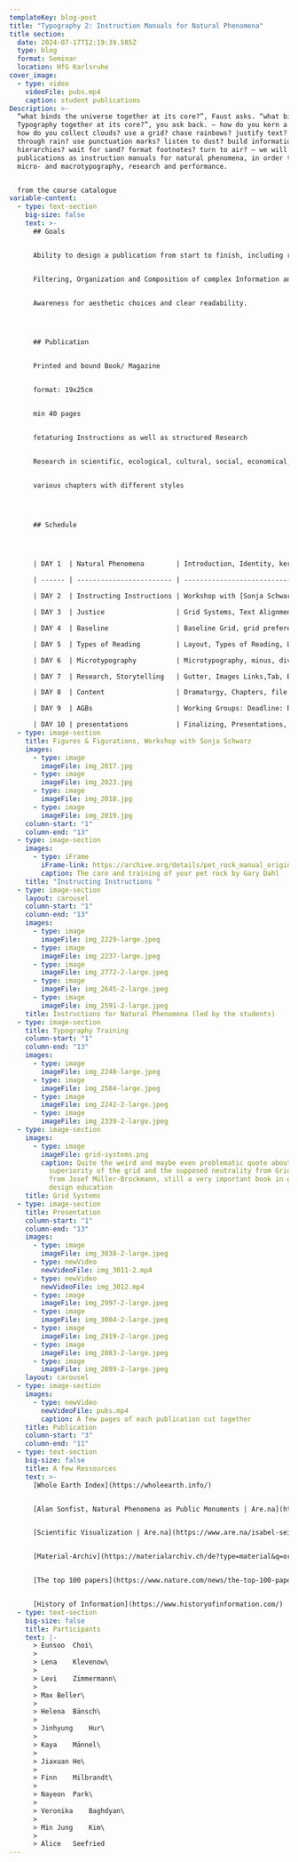 ```yaml
---
templateKey: blog-post
title: "Typography 2: Instruction Manuals for Natural Phenomena"
title section:
  date: 2024-07-17T12:19:39.585Z
  type: blog
  format: Seminar
  location: HfG Karlsruhe
cover_image:
  - type: video
    videoFile: pubs.mp4
    caption: student publications
Description: >-
  “what binds the universe together at its core?”, Faust asks. “what binds
  Typography together at its core?”, you ask back. — how do you kern a word ?
  how do you collect clouds? use a grid? chase rainbows? justify text? sort
  through rain? use punctuation marks? listen to dust? build information
  hierarchies? wait for sand? format footnotes? turn to air? — we will work on
  publications as instruction manuals for natural phenomena, in order to explore
  micro- and macrotypography, research and performance.


  f﻿rom the course catalogue
variable-content:
  - type: text-section
    big-size: false
    text: >-
      ## Goals


      Ability to design a publication from start to finish, including research, original content and production.


      Filtering, Organization and Composition of complex Information and Ressources.


      Awareness for aesthetic choices and clear readability.




      ## Publication


      Printed and bound Book/ Magazine


      format: 19x25cm


      min 40 pages


      fetaturing Instructions as well as structured Research


      Research in scientific, ecological, cultural, social, economical, political, juristic, ethical contexts (min 3)


      various chapters with different styles




      ## Schedule




      | DAY 1  | Natural Phenomena        | Introduction, Identity, kerning                                                                                                                                                                                     |

      | ------ | ------------------------ | ------------------------------------------------------------------------------------------------------------------------------------------------------------------------------------------------------------------- |

      | DAY 2  | Instructing Instructions | Workshop with [Sonja Schwarz](https://www.instagram.com/soennecken/): Figures & Figurations Macrotypography, Fontsize, Lineheight                                                                                   |

      | DAY 3  | Justice                  | Grid Systems, Text Alignment and Justification: Rag, justified                                                                                                                                                      |

      | DAY 4  | Baseline                 | Baseline Grid, grid preferences, alignment, text alignment, margin alignment/ calculation  Hierarchies, Title, Author, Subtitle, Paragraph, Subtitle, Quote, Margin, Footnotes  paragraph styles, Character Styles  |

      | DAY 5  | Types of Reading         | Layout, Types of Reading, Lesetypografie, Examples,  Headline lineheight, Margin Text, Footnotes  Page Number (parent page), Chapter Info, Use of Columns  Caption, Quote                                           |

      | DAY 6  | Microtypography          | Microtypography, minus, divis/hyphen, en dash, em dash numerals, quotation marks, spaces                                                                                                                            |

      | DAY 7  | Research, Storytelling   | Gutter, Images Links,Tab, Export, Cover, Table of Contents, Index, Imprint  Reseach Methods: Observing, Recording, Comparing, Analysing, Evaluating, Proposing, Experimenting, Documenting,                         |

      | DAY 8  | Content                  | Dramaturgy, Chapters, file checks                                                                                                                                                                                   |

      | DAY 9  | AGBs                     | Working Groups: Deadline: Production, Bookbinding  on working conditions, money, project managment                                                                                                                  |

      | DAY 10 | presentations            | Finalizing, Presentations, Seminar feedback                                                                                                                                                                         |
  - type: image-section
    title: Figures & Figurations, Workshop with Sonja Schwarz
    images:
      - type: image
        imageFile: img_2017.jpg
      - type: image
        imageFile: img_2023.jpg
      - type: image
        imageFile: img_2018.jpg
      - type: image
        imageFile: img_2019.jpg
    column-start: "1"
    column-end: "13"
  - type: image-section
    images:
      - type: iFrame
        iFrame-link: https://archive.org/details/pet_rock_manual_original/page/n19/mode/2up
        caption: The care and training of your pet rock by Gary Dahl
    title: "Instructing Instructions "
  - type: image-section
    layout: carousel
    column-start: "1"
    column-end: "13"
    images:
      - type: image
        imageFile: img_2229-large.jpeg
      - type: image
        imageFile: img_2237-large.jpeg
      - type: image
        imageFile: img_2772-2-large.jpeg
      - type: image
        imageFile: img_2645-2-large.jpeg
      - type: image
        imageFile: img_2591-2-large.jpeg
    title: Instructions for Natural Phenomena (led by the students)
  - type: image-section
    title: Typography Training
    column-start: "1"
    column-end: "13"
    images:
      - type: image
        imageFile: img_2248-large.jpeg
      - type: image
        imageFile: img_2584-large.jpeg
      - type: image
        imageFile: img_2242-2-large.jpeg
      - type: image
        imageFile: img_2339-2-large.jpeg
  - type: image-section
    images:
      - type: image
        imageFile: grid-systems.png
        caption: Quite the weird and maybe even problematic quote about the (cultural)
          superiority of the grid and the supposed neutrality from Grid Systems
          from Josef Müller-Brockmann, still a very important book in graphic
          design education
    title: Grid Systems
  - type: image-section
    title: Presentation
    column-start: "1"
    column-end: "13"
    images:
      - type: image
        imageFile: img_3038-2-large.jpeg
      - type: newVideo
        newVideoFile: img_3011-2.mp4
      - type: newVideo
        newVideoFile: img_3012.mp4
      - type: image
        imageFile: img_2997-2-large.jpeg
      - type: image
        imageFile: img_3004-2-large.jpeg
      - type: image
        imageFile: img_2919-2-large.jpeg
      - type: image
        imageFile: img_2883-2-large.jpeg
      - type: image
        imageFile: img_2899-2-large.jpeg
    layout: carousel
  - type: image-section
    images:
      - type: newVideo
        newVideoFile: pubs.mp4
        caption: A few pages of each publication cut together
    title: Publication
    column-start: "3"
    column-end: "11"
  - type: text-section
    big-size: false
    title: A few Ressources
    text: >-
      [Whole Earth Index](https://wholeearth.info/)


      [Alan Sonfist, Natural Phenomena as Public Monuments | Are.na](https://www.are.na/block/23839656)


      [Scientific Visualization | Are.na](https://www.are.na/isabel-seiffert/scientific-visualization)


      [Material-Archiv](https://materialarchiv.ch/de?type=material&q=organisch)


      [The top 100 papers](https://www.nature.com/news/the-top-100-papers-1.16224)


      [History of Information](https://www.historyofinformation.com/)
  - type: text-section
    big-size: false
    title: Participants
    text: |-
      > Eunsoo	Choi\
      >
      > Lena	Klevenow\
      >
      > Levi	Zimmermann\
      >
      > Max	Beller\
      >
      > Helena	Bänsch\
      >
      > Jinhyung	Hur\
      >
      > Kaya	Männel\
      >
      > Jiaxuan	He\
      >
      > Finn	Milbrandt\
      >
      > Nayeon	Park\
      >
      > Veronika	Baghdyan\
      >
      > Min Jung	Kim\
      >
      > Alice	Seefried
---
```

